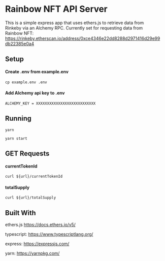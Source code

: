 # Rainbow NFT API Server
This is a simple express app that uses ethers.js to retrieve data from Rinkeby via an Alchemy RPC.  Currently set for requesting data from Rainbow NFT: https://rinkeby.etherscan.io/address/0xce4346e22dd8288d2971416d29e99db22385e0a4

## Setup
#### Create .env from example.env
`cp example.env .env`

#### Add Alchemy api key to .env
`ALCHEMY_KEY = XXXXXXXXXXXXXXXXXXXXXXXXXXX`

## Running
`yarn`

`yarn start`

## GET Requests
#### currentTokenId
`curl ${url}/currentTokenId`

#### totalSupply
`curl ${url}/totalSupply`

## Built With

ethers.js https://docs.ethers.io/v5/
  
typescript:  https://www.typescriptlang.org/
  
express: https://expressjs.com/
  
yarn: https://yarnpkg.com/
